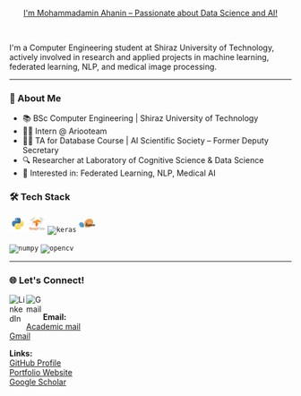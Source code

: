 <p align="center"><a href="https://mohahanin.github.io/Portfolio-Webpage/">I'm 
Mohammadamin Ahanin – Passionate about Data Science and AI!</a></p>

<br />

I'm a Computer Engineering student at Shiraz University of Technology, actively involved in research and applied projects in machine learning, federated learning, NLP, and medical image processing.

---

### 🧠 About Me

- 📚 BSc Computer Engineering | Shiraz University of Technology 
- 👨‍💻 Intern @ Ariooteam 
- 👨‍🏫 TA for Database Course | AI Scientific Society – Former Deputy Secretary
- 🔍 Researcher at Laboratory of Cognitive Science & Data Science
- 🧬 Interested in: Federated Learning, NLP, Medical AI



### 🛠️ Tech Stack

<code><img height="30" alt="python" src="https://raw.githubusercontent.com/github/explore/80688e429a7d4ef2fca1e82350fe8e3517d3494d/topics/python/python.png"></code>
<code><img height="30" alt="tensorflow" src="https://raw.githubusercontent.com/github/explore/80688e429a7d4ef2fca1e82350fe8e3517d3494d/topics/tensorflow/tensorflow.png"></code>
<code><img height="30" alt="keras" src="https://upload.wikimedia.org/wikipedia/commons/a/ae/Keras_logo.svg"></code>
<code><img height="30" alt="scikit-learn" src="https://raw.githubusercontent.com/github/explore/80688e429a7d4ef2fca1e82350fe8e3517d3494d/topics/scikit-learn/scikit-learn.png"></code>

<code><img height="30" alt="numpy" src="https://upload.wikimedia.org/wikipedia/commons/3/31/NumPy_logo_2020.svg"></code>
<code><img height="30" alt="opencv" src="https://upload.wikimedia.org/wikipedia/commons/3/32/OpenCV_Logo_with_text_svg_version.svg"></code>

---

### 🌐 Let's Connect!

<a href="https://www.linkedin.com/in/mohammadamin-ahanin/">
  <img align="left" alt="LinkedIn" width="30px" src="https://cdn-icons-png.flaticon.com/512/174/174857.png" />
</a>
<a href="mailto:maahanin@gmail.com">
  <img align="left" alt="Gmail" width="30px" src="https://cdn-icons-png.flaticon.com/512/281/281769.png" />
</a>


<br />


**Email:**  
[Academic mail](mailto:m.ahanin@sutech.ac.ir)  
[Gmail](mailto:maahaninir@gmail.com)  

**Links:**  
[GitHub Profile](https://github.com/mohahanin)  
[Portfolio Website](https://mohahanin.github.io/Portfolio-Webpage/)  
[Google Scholar](https://bit.ly/ahanin-scholar)




